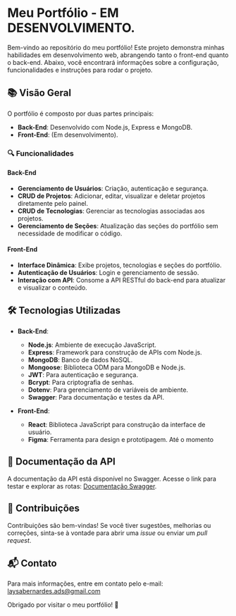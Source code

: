 # Meu Portfólio - EM DESENVOLVIMENTO.

Bem-vindo ao repositório do meu portfólio! Este projeto demonstra minhas habilidades em desenvolvimento web, abrangendo tanto o front-end quanto o back-end. Abaixo, você encontrará informações sobre a configuração, funcionalidades e instruções para rodar o projeto.

## 📚 Visão Geral

O portfólio é composto por duas partes principais:

- **Back-End**: Desenvolvido com Node.js, Express e MongoDB.
- **Front-End**: (Em desenvolvimento).

### 🔍 Funcionalidades

#### Back-End
- **Gerenciamento de Usuários**: Criação, autenticação e segurança.
- **CRUD de Projetos**: Adicionar, editar, visualizar e deletar projetos diretamente pelo painel.
- **CRUD de Tecnologias**: Gerenciar as tecnologias associadas aos projetos.
- **Gerenciamento de Seções**: Atualização das seções do portfólio sem necessidade de modificar o código.

#### Front-End
- **Interface Dinâmica**: Exibe projetos, tecnologias e seções do portfólio.
- **Autenticação de Usuários**: Login e gerenciamento de sessão.
- **Interação com API**: Consome a API RESTful do back-end para atualizar e visualizar o conteúdo.

## 🛠️ Tecnologias Utilizadas

- **Back-End**:
  - **Node.js**: Ambiente de execução JavaScript.
  - **Express**: Framework para construção de APIs com Node.js.
  - **MongoDB**: Banco de dados NoSQL.
  - **Mongoose**: Biblioteca ODM para MongoDB e Node.js.
  - **JWT**: Para autenticação e segurança.
  - **Bcrypt**: Para criptografia de senhas.
  - **Dotenv**: Para gerenciamento de variáveis de ambiente.
  - **Swagger**: Para documentação e testes da API.

- **Front-End**:
  - **React**: Biblioteca JavaScript para construção da interface de usuário.
  - **Figma**: Ferramenta para design e prototipagem.
  Até o momento


## 📄 Documentação da API

A documentação da API está disponível no Swagger. Acesse o link para testar e explorar as rotas: [Documentação Swagger](https://portfolio-37lf.onrender.com/doc/).

## 🌟 Contribuições

Contribuições são bem-vindas! Se você tiver sugestões, melhorias ou correções, sinta-se à vontade para abrir uma *issue* ou enviar um *pull request*.

## 📬 Contato

Para mais informações, entre em contato pelo e-mail: laysabernardes.ads@gmail.com

Obrigado por visitar o meu portfólio! 🚀

 
